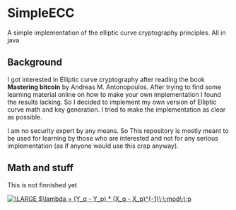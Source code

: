 # SimpleECC
A simple implementation of the elliptic curve cryptography principles. All in java

## Background
I got interested in Elliptic curve cryptography after reading the book **Mastering bitcoin** by  Andreas M. Antonopoulos. 
After trying to find some learning material online on how to make your own implementation I found the results lacking. 
So I decided to implement my own version of Elliptic curve math and key generation. I tried to make the implementation 
as clear as possible. 

I am no security expert by any means. So This repository is mostly meant to be used for learning by those who
 are interested and not for any serious implementation (as if anyone would use this crap anyway).
 
 
 ## Math and stuff
 
 This is not finnished yet
 
<a href="https://www.codecogs.com/eqnedit.php?latex=\dpi{100}&space;\LARGE&space;$\lambda&space;=&space;(Y_q&space;-&space;Y_p)&space;*&space;(X_q&space;-&space;X_p)^{-1}\;\;mod\;\;p" target="_blank"><img src="https://latex.codecogs.com/gif.latex?\dpi{100}&space;\LARGE&space;$\lambda&space;=&space;(Y_q&space;-&space;Y_p)&space;*&space;(X_q&space;-&space;X_p)^{-1}\;\;mod\;\;p" title="\LARGE $\lambda = (Y_q - Y_p) * (X_q - X_p)^{-1}\;\;mod\;\;p" /></a>
